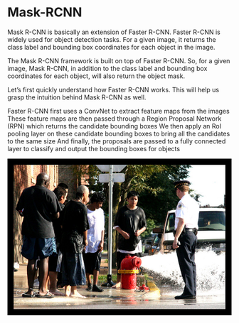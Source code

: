 # Mask-RCNN
Mask R-CNN is basically an extension of Faster R-CNN. Faster R-CNN is widely used for object detection tasks. For a given image, it returns the class label and bounding box coordinates for each object in the image.

The Mask R-CNN framework is built on top of Faster R-CNN. So, for a given image, Mask R-CNN, in addition to the class label and bounding box coordinates for each object, will also return the object mask.

Let’s first quickly understand how Faster R-CNN works. This will help us grasp the intuition behind Mask R-CNN as well.

Faster R-CNN first uses a ConvNet to extract feature maps from the images
These feature maps are then passed through a Region Proposal Network (RPN) which returns the candidate bounding boxes
We then apply an RoI pooling layer on these candidate bounding boxes to bring all the candidates to the same size
And finally, the proposals are passed to a fully connected layer to classify and output the bounding boxes for objects

![Test Image 1](https://github.com/DB11051998/Mask-RCNN/blob/master/images/1045023827_4ec3e8ba5c_z.jpg)
